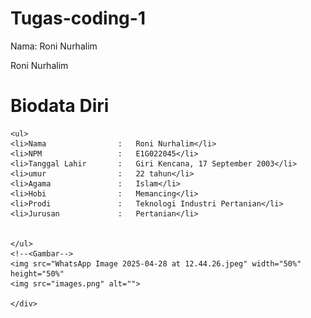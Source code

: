 # Tugas-coding-1
Nama: Roni Nurhalim
<!DOCTYPE html>

<head>
    <meta charset="UTF-8">
    <meta name"viewport" content="width=device-width, initial-scale=1.0"
    <title>Roni Nurhalim</title>
</head>
<body>
    <h1>Biodata Diri</h1>

    <ul>
    <li>Nama                :   Roni Nurhalim</li>
    <li>NPM                 :   E1G022045</li>
    <li>Tanggal Lahir       :   Giri Kencana, 17 September 2003</li>
    <li>umur                :   22 tahun</li>
    <li>Agama               :   Islam</li>
    <li>Hobi                :   Memancing</li>
    <li>Prodi               :   Teknologi Industri Pertanian</li>
    <li>Jurusan             :   Pertanian</li>


    </ul>
    <!--<Gambar-->
    <img src="WhatsApp Image 2025-04-28 at 12.44.26.jpeg" width="50%" height="50%"
    <img src="images.png" alt="">
    
    </div>


</bodi>
</html>

    
